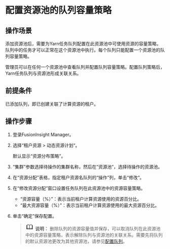 # 配置资源池的队列容量策略<a name="admin_guide_000131"></a>

## 操作场景<a name="s068ad1a970db4d9ba89265e584fb3613"></a>

添加资源池后，需要为Yarn任务队列配置在此资源池中可使用资源的容量策略，队列中的任务才可以正常在这个资源池中执行。每个队列只能配置一个资源池的队列容量策略。

管理员可以在任何一个资源池中查看队列并配置队列容量策略。配置队列策略后，Yarn任务队列与资源池形成关联关系。

## 前提条件<a name="s127c3f7cbed345328d8474ed74bee7e8"></a>

已添加队列，即已创建关联了计算资源的租户。

## 操作步骤<a name="section5191328542"></a>

1.  登录FusionInsight Manager。
2.  选择“租户资源  \>  动态资源计划“。

    默认显示“资源分布策略”。

3.  “集群”参数选择待操作的集群名称，然后在“资源池“，选择待操作的资源池。
4.  在“资源分配”表格，指定租户资源名队列的“操作”列，单击“修改“。
5.  在“修改资源分配”窗口设置任务队列在此资源池中的资源容量策略。
    -   “资源容量（%）”：表示当前租户计算资源使用的资源百分比。
    -   “最大资源容量（%）”：表示当前租户计算资源使用的最大资源百分比。

6.  单击“确定”保存配置。

    >![](public_sys-resources/icon-note.gif) **说明：** 
    >删除队列的资源容量值并保存，可以取消队列在此资源池中的资源容量策略，表示解除队列与资源池的关联关系。需要先将队列的默认资源池更改为其他资源池，请参见[配置队列](配置队列-28.md)。


